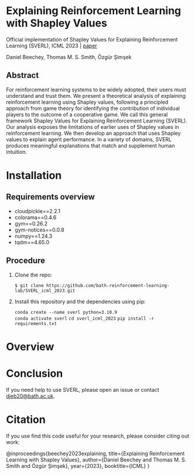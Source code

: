 # Explaining Reinforcement Learning with Shapley Values

Official implementation of Shapley Values for Explaining Reinforcement Learning (SVERL), ICML 2023 | [paper](https://arxiv.org/abs/2306.05810)

Daniel Beechey, Thomas M. S. Smith, Özgür Şimşek

## Abstract

For reinforcement learning systems to be widely adopted, their users must understand and trust them. We present a theoretical analysis of explaining reinforcement learning using Shapley values, following a principled approach from game theory for identifying the contribution of individual players to the outcome of a cooperative game. We call this general framework Shapley Values for Explaining Reinforcement Learning (SVERL). Our analysis exposes the limitations of earlier uses of Shapley values in reinforcement learning. We then develop an approach that uses Shapley values to explain agent performance. In a variety of domains, SVERL produces meaningful explanations that match and supplement human intuition.

# Installation

## Requirements overview

- cloudpickle==2.2.1
- colorama==0.4.6
- gym==0.26.2
- gym-notices==0.0.8
- numpy==1.24.3
- tqdm==4.65.0

## Procedure

1. Clone the repo:

      `$ git clone https://github.com/bath-reinforcement-learning-lab/SVERL_icml_2023.git`
      
2. Install this repository and the dependencies using pip:

      `conda create --name sverl python=3.10.9`  
      `conda activate sverl`
      `cd sverl_icml_2023`
      `pip install -r requirements.txt`
      
# Overview

# Conclusion

If you need help to use SVERL, please open an issue or contact djeb20@bath.ac.uk.

# Citation

If you use find this code useful for your research, please consider citing out work:

@inproceedings{beechey2023explaining,
      title={Explaining Reinforcement Learning with Shapley Values}, 
      author={Daniel Beechey and Thomas M. S. Smith and Özgür Şimşek},
      year={2023},
      booktitle={ICML}
}
